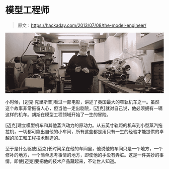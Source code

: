 # 模型工程师

> 原文：<https://hackaday.com/2013/07/08/the-model-engineer/>

[![engineer](img/fe8676f62d94a78ff474f9d343960dca.png)](http://handmade.hackaday.com/wp-content/uploads/2013/07/engineer.jpg)

小时候，[迈克·克里斯普]看过一部电影，讲述了英国最大的窄轨机车之一。虽然这个故事非常振奋人心，但当他一走出剧院，[迈克]就对自己说，他必须拥有一辆这样的机车。胡斯在模型工程领域开始了一生的冒险。

[迈克]建立模型机车和其他蒸汽动力的原动力。从五英寸轨距的机车到小型蒸汽拖拉机，一切都可能出自他的小车间，所有这些都是用只有一生的经验才能提供的卓越的加工和工程技术制造的。

至于是什么驱使[迈克]长时间呆在他的车间里，他说他的车间只是一个地方，一个修补的地方，一个简单思考事情的地方，即使他的手没有弄脏。这是一件美妙的事情，即使[迈克]要把他的技术产品藏起来，不让世人知道。